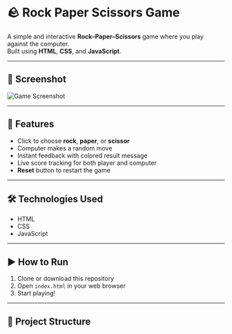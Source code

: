# 🪨 Rock Paper Scissors Game

A simple and interactive **Rock–Paper–Scissors** game where you play against the computer.  
Built using **HTML**, **CSS**, and **JavaScript**.

---

## 📸 Screenshot

![Game Screenshot](screenshot.png)

---

## 🚀 Features

- Click to choose **rock**, **paper**, or **scissor**
- Computer makes a random move
- Instant feedback with colored result message
- Live score tracking for both player and computer
- **Reset** button to restart the game

---

## 🛠 Technologies Used

- HTML
- CSS
- JavaScript

---

## ▶️ How to Run

1. Clone or download this repository
2. Open `index.html` in your web browser
3. Start playing!

---

## 📁 Project Structure


